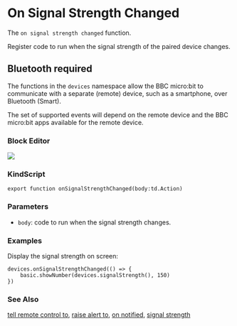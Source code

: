 # On Signal Strength Changed

The `on signal strength changed` function.

Register code to run when the signal strength of the paired device changes.

## Bluetooth required

The functions in the ``devices`` namespace allow the BBC micro:bit to communicate with a separate (remote) device, such as a smartphone, over Bluetooth (Smart).

The set of supported events will depend on the remote device and the BBC micro:bit apps available for the remote device.

### Block Editor

![](/static/mb/on-signal-strength-changed-0.png)

### KindScript

```
export function onSignalStrengthChanged(body:td.Action)
```

### Parameters

* ``body``: code to run when the signal strength changes.

### Examples

Display the signal strength on screen:

```
devices.onSignalStrengthChanged(() => {
    basic.showNumber(devices.signalStrength(), 150)
})
```

### See Also

[tell remote control to](/microbit/reference/devices/tell-remote-control-to), [raise alert to](/microbit/reference/devices/raise-alert-to), [on notified](/microbit/reference/devices/on-notified), [signal strength](/microbit/reference/devices/signal-strength)

